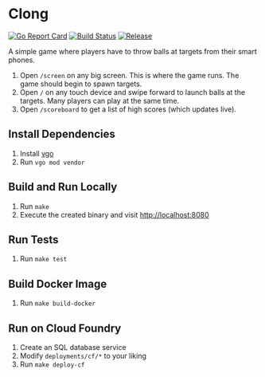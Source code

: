 # Clong

[![Go Report Card](https://goreportcard.com/badge/github.com/mastertinner/clong?style=flat-square)](https://goreportcard.com/report/github.com/mastertinner/clong)
[![Build Status](https://travis-ci.org/mastertinner/clong.svg?branch=master&style=flat-square)](https://travis-ci.org/mastertinner/clong)
[![Release](https://img.shields.io/github/release/mastertinner/clong.svg?style=flat-square)](https://github.com/mastertinner/clong/releases/latest)

A simple game where players have to throw balls at targets from their smart phones.

1.  Open `/screen` on any big screen. This is where the game runs. The game should begin to spawn targets.
1.  Open `/` on any touch device and swipe forward to launch balls at the targets. Many players can play at the same time.
1.  Open `/scoreboard` to get a list of high scores (which updates live).

## Install Dependencies

1.  Install [vgo](https://github.com/golang/vgo)
1.  Run `vgo mod vendor`

## Build and Run Locally

1.  Run `make`
1.  Execute the created binary and visit <http://localhost:8080>

## Run Tests

1.  Run `make test`

## Build Docker Image

1.  Run `make build-docker`

## Run on Cloud Foundry

1.  Create an SQL database service
1.  Modify `deployments/cf/*` to your liking
1.  Run `make deploy-cf`
